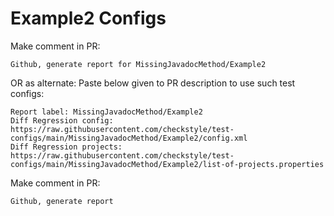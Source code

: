 # Example2 Configs
Make comment in PR:
```
Github, generate report for MissingJavadocMethod/Example2
```
OR as alternate:
Paste below given to PR description to use such test configs:
```
Report label: MissingJavadocMethod/Example2
Diff Regression config: https://raw.githubusercontent.com/checkstyle/test-configs/main/MissingJavadocMethod/Example2/config.xml
Diff Regression projects: https://raw.githubusercontent.com/checkstyle/test-configs/main/MissingJavadocMethod/Example2/list-of-projects.properties
```
Make comment in PR:
```
Github, generate report
```

